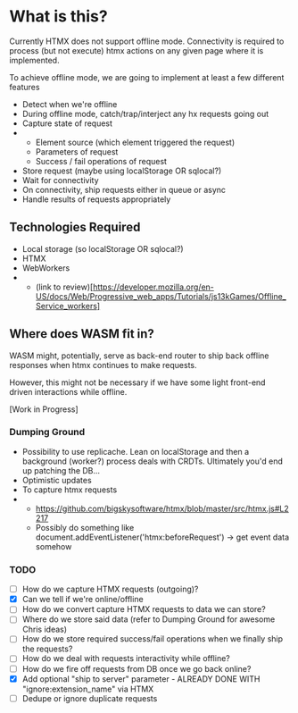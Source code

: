 # What is this?

Currently HTMX does not support offline mode. Connectivity is required to process (but not execute) htmx actions on any given page where it is implemented.

To achieve offline mode, we are going to implement at least a few different features

* Detect when we're offline
* During offline mode, catch/trap/interject any hx requests going out
* Capture state of request
* - Element source (which element triggered the request)
  - Parameters of request
  - Success / fail operations of request
* Store request (maybe using localStorage OR sqlocal?)
* Wait for connectivity
* On connectivity, ship requests either in queue or async
* Handle results of requests appropriately

## Technologies Required

* Local storage (so localStorage OR sqlocal?)
* HTMX
* WebWorkers
* - (link to review)[https://developer.mozilla.org/en-US/docs/Web/Progressive_web_apps/Tutorials/js13kGames/Offline_Service_workers]

## Where does WASM fit in?

WASM might, potentially, serve as back-end router to ship back offline responses when htmx continues to make requests.

However, this might not be necessary if we have some light front-end driven interactions while offline.

[Work in Progress]

### Dumping Ground

* Possibility to use replicache. Lean on localStorage and then a background (worker?) process deals with CRDTs. Ultimately you'd end up patching the DB...
* Optimistic updates
* To capture htmx requests
* - https://github.com/bigskysoftware/htmx/blob/master/src/htmx.js#L2217
  - Possibly do something like document.addEventListener('htmx:beforeRequest') -> get event data somehow

### TODO

- [ ] How do we capture HTMX requests (outgoing)?
- [x] Can we tell if we're online/offline
- [ ] How do we convert capture HTMX requests to data we can store?
- [ ] Where do we store said data (refer to Dumping Ground for awesome Chris ideas)
- [ ] How do we store required success/fail operations when we finally ship the requests?
- [ ] How do we deal with requests interactivity while offline?
- [ ] How do we fire off requests from DB once we go back online?
- [x] Add optional "ship to server" parameter - ALREADY DONE WITH "ignore:extension_name" via HTMX
- [ ] Dedupe or ignore duplicate requests
